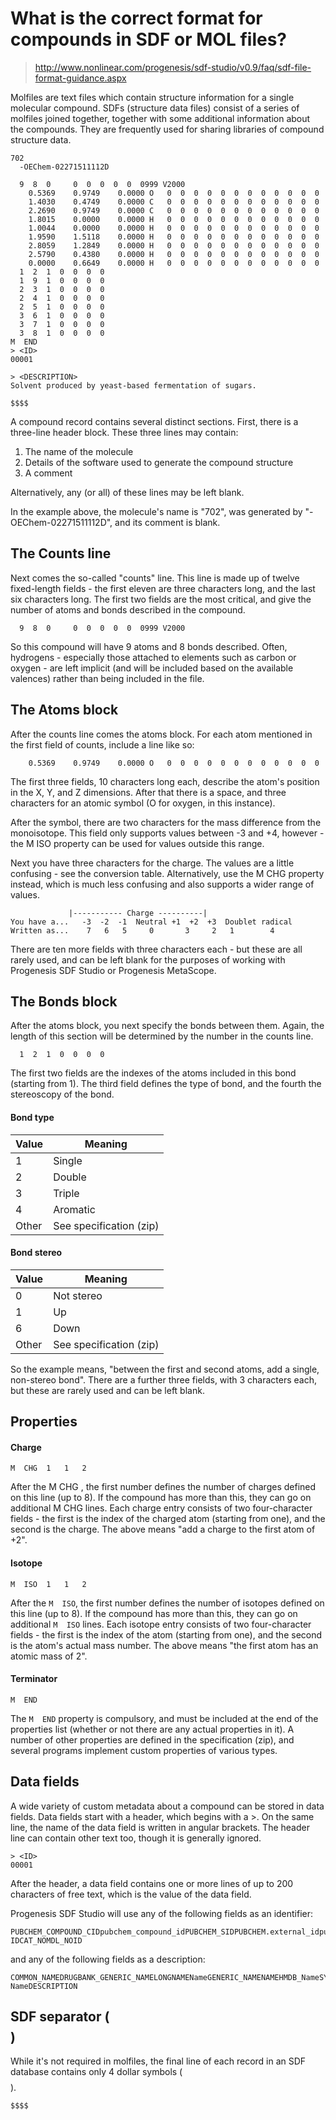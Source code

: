 # What is the correct format for compounds in SDF or MOL files?

> http://www.nonlinear.com/progenesis/sdf-studio/v0.9/faq/sdf-file-format-guidance.aspx

Molfiles are text files which contain structure information for a single molecular compound. SDFs (structure data files) consist of a series of molfiles joined together, together with some additional information about the compounds. They are frequently used for sharing libraries of compound structure data.

```
702
  -OEChem-02271511112D

  9  8  0     0  0  0  0  0  0999 V2000
    0.5369    0.9749    0.0000 O   0  0  0  0  0  0  0  0  0  0  0  0
    1.4030    0.4749    0.0000 C   0  0  0  0  0  0  0  0  0  0  0  0
    2.2690    0.9749    0.0000 C   0  0  0  0  0  0  0  0  0  0  0  0
    1.8015    0.0000    0.0000 H   0  0  0  0  0  0  0  0  0  0  0  0
    1.0044    0.0000    0.0000 H   0  0  0  0  0  0  0  0  0  0  0  0
    1.9590    1.5118    0.0000 H   0  0  0  0  0  0  0  0  0  0  0  0
    2.8059    1.2849    0.0000 H   0  0  0  0  0  0  0  0  0  0  0  0
    2.5790    0.4380    0.0000 H   0  0  0  0  0  0  0  0  0  0  0  0
    0.0000    0.6649    0.0000 H   0  0  0  0  0  0  0  0  0  0  0  0
  1  2  1  0  0  0  0
  1  9  1  0  0  0  0
  2  3  1  0  0  0  0
  2  4  1  0  0  0  0
  2  5  1  0  0  0  0
  3  6  1  0  0  0  0
  3  7  1  0  0  0  0
  3  8  1  0  0  0  0
M  END
> <ID>
00001

> <DESCRIPTION>
Solvent produced by yeast-based fermentation of sugars.

$$$$
```

A compound record contains several distinct sections. First, there is a three-line header block. These three lines may contain:

1. The name of the molecule
2. Details of the software used to generate the compound structure
3. A comment

Alternatively, any (or all) of these lines may be left blank.

In the example above, the molecule's name is "702", was generated by "-OEChem-02271511112D", and its comment is blank.

## The Counts line

Next comes the so-called "counts" line. This line is made up of twelve fixed-length fields - the first eleven are three characters long, and the last six characters long. The first two fields are the most critical, and give the number of atoms and bonds described in the compound.

```
  9  8  0     0  0  0  0  0  0999 V2000
```

So this compound will have 9 atoms and 8 bonds described. Often, hydrogens - especially those attached to elements such as carbon or oxygen - are left implicit (and will be included based on the available valences) rather than being included in the file.

## The Atoms block

After the counts line comes the atoms block. For each atom mentioned in the first field of counts, include a line like so:

```
    0.5369    0.9749    0.0000 O   0  0  0  0  0  0  0  0  0  0  0  0
```

The first three fields, 10 characters long each, describe the atom's position in the X, Y, and Z dimensions. After that there is a space, and three characters for an atomic symbol (O for oxygen, in this instance).

After the symbol, there are two characters for the mass difference from the monoisotope. This field only supports values between -3 and +4, however - the  M  ISO  property can be used for values outside this range.

Next you have three characters for the charge. The values are a little confusing - see the conversion table. Alternatively, use the  M  CHG  property instead, which is much less confusing and also supports a wider range of values.

```
             |----------- Charge ----------|	
You have a...	-3	-2	-1	Neutral	+1	+2	+3	Doublet radical
Written as...	 7	 6	 5 	   0	   3	 2	 1	      4
```

There are ten more fields with three characters each - but these are all rarely used, and can be left blank for the purposes of working with Progenesis SDF Studio or Progenesis MetaScope.

## The Bonds block

After the atoms block, you next specify the bonds between them. Again, the length of this section will be determined by the number in the counts line.

```
  1  2  1  0  0  0  0
```

The first two fields are the indexes of the atoms included in this bond (starting from 1). The third field defines the type of bond, and the fourth the stereoscopy of the bond.

#### Bond type		

|Value|Meaning|		
|-----|-------|
|1|Single|		
|2|Double|		
|3|Triple|	
|4|Aromatic|		
|Other|See specification (zip)|

#### Bond stereo

|Value|Meaning|
|-----|-------|
|0|Not stereo|
|1|Up|
|6|Down|
|Other|See specification (zip)|

So the example means, "between the first and second atoms, add a single, non-stereo bond". There are a further three fields, with 3 characters each, but these are rarely used and can be left blank.

## Properties

#### Charge

```
M  CHG  1   1   2
```

After the  M  CHG , the first number defines the number of charges defined on this line (up to 8). If the compound has more than this, they can go on additional  M  CHG  lines. Each charge entry consists of two four-character fields - the first is the index of the charged atom (starting from one), and the second is the charge. The above means "add a charge to the first atom of +2".

#### Isotope

```
M  ISO  1   1   2
```

After the ``M  ISO``, the first number defines the number of isotopes defined on this line (up to 8). If the compound has more than this, they can go on additional ``M  ISO`` lines. Each isotope entry consists of two four-character fields - the first is the index of the atom (starting from one), and the second is the atom's actual mass number. The above means "the first atom has an atomic mass of 2".

#### Terminator

```
M  END
```

The ``M  END`` property is compulsory, and must be included at the end of the properties list (whether or not there are any actual properties in it).
A number of other properties are defined in the specification (zip), and several programs implement custom properties of various types.

## Data fields

A wide variety of custom metadata about a compound can be stored in data fields. Data fields start with a header, which begins with a >. On the same line, the name of the data field is written in angular brackets. The header line can contain other text too, though it is generally ignored.

```
> <ID>
00001
```

After the header, a data field contains one or more lines of up to 200 characters of free text, which is the value of the data field.

Progenesis SDF Studio will use any of the following fields as an identifier:

```
PUBCHEM_COMPOUND_CIDpubchem_compound_idPUBCHEM_SIDPUBCHEM.external_idpubchem.external_idPUBCHEM_SUBSTANCE_IDLM_IDPdbIdDATABASE_IDDRUGBANK_IDHMDB_IDhmdb_idHMDB.external_idDRUGBANK_IDDRUGBANK.external_iddrugbank.external_idKEGGCASCASNOCAS_RNChEBI IDCAT_NOMDL_NOID
```

and any of the following fields as a description:

```
COMMON_NAMEDRUGBANK_GENERIC_NAMELONGNAMENameGENERIC_NAMENAMEHMDB_NameSYSTEMATIC_NAMEIUPAC_NAMEPUBCHEM_IUPAC_NAMEJCHEM_IUPACDRUGBANK_IUPAC_NAMETRADITIONAL_IUPAC_NAMEiupacSMILESChEBI NameDESCRIPTION
```

## SDF separator ($$$$)

While it's not required in molfiles, the final line of each record in an SDF database contains only 4 dollar symbols ($$$$).

```
$$$$
```